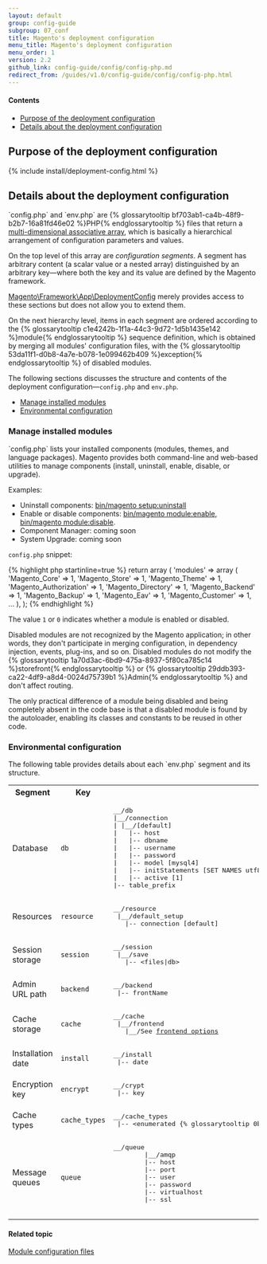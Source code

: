 ```yaml
---
layout: default
group: config-guide
subgroup: 07_conf
title: Magento's deployment configuration
menu_title: Magento's deployment configuration
menu_order: 1
version: 2.2
github_link: config-guide/config/config-php.md
redirect_from: /guides/v1.0/config-guide/config/config-php.html
---
```



#### Contents

*  <a href="#config-php-overview">Purpose of the deployment configuration</a>
*  <a href="#config-php-contents">Details about the deployment configuration</a>

<h2 id="config-php-overview">Purpose of the deployment configuration</h2>
{% include install/deployment-config.html %}

<h2 id="config-php-contents">Details about the deployment configuration</h2>
`config.php` and `env.php` are {% glossarytooltip bf703ab1-ca4b-48f9-b2b7-16a81fd46e02 %}PHP{% endglossarytooltip %} files that return a <a href="http://www.w3schools.com/php/php_arrays.asp" target="_blank">multi-dimensional associative array</a>, which is basically a hierarchical arrangement of configuration parameters and values.

On the top level of this array are *configuration segments*. A segment has arbitrary content (a scalar value or a nested array) distinguished by an arbitrary key&mdash;where both the key and its value are defined by the Magento framework.

<a href="{{ site.mage2000url }}lib/internal/Magento/Framework/App/DeploymentConfig.php" target="_blank">Magento\Framework\App\DeploymentConfig</a> merely provides access to these sections but does not allow you to extend them.

On the next hierarchy level, items in each segment are ordered according to the {% glossarytooltip c1e4242b-1f1a-44c3-9d72-1d5b1435e142 %}module{% endglossarytooltip %} sequence definition, which is obtained by merging all modules' configuration files, with the {% glossarytooltip 53da11f1-d0b8-4a7e-b078-1e099462b409 %}exception{% endglossarytooltip %} of disabled modules.

The following sections discusses the structure and contents of the deployment configuration&mdash;`config.php` and `env.php`.

* <a href="#config-php-contents-config-php">Manage installed modules</a>
* <a href="#config-php-contents-env-php">Environmental configuration</a>

<h3 id="config-php-contents-config-php">Manage installed modules</h3>
`config.php` lists your installed components (modules, themes, and language packages). Magento provides both command-line and web-based utilities to manage components (install, uninstall, enable, disable, or upgrade).

Examples:

* Uninstall components: <a href="{{page.baseurl}}install-gde/install/cli/install-cli-uninstall.html">bin/magento setup:uninstall</a>
* Enable or disable components: <a href="{{page.baseurl}}install-gde/install/cli/install-cli-subcommands-enable.html#instgde-cli-subcommands-enable-disable">bin/magento module:enable</a>, <a href="{{page.baseurl}}install-gde/install/cli/install-cli-subcommands-enable.html#instgde-cli-subcommands-enable-disable">bin/magento module:disable</a>.
* Component Manager: coming soon
* System Upgrade: coming soon

`config.php` snippet:

{% highlight php startinline=true %}
return array (
  'modules' =>
  array (
    'Magento_Core' => 1,
    'Magento_Store' => 1,
    'Magento_Theme' => 1,
    'Magento_Authorization' => 1,
    'Magento_Directory' => 1,
    'Magento_Backend' => 1,
    'Magento_Backup' => 1,
    'Magento_Eav' => 1,
    'Magento_Customer' => 1,
...
  ),
);
{% endhighlight %}

The value `1` or `0` indicates whether a module is enabled or disabled.

Disabled modules are not recognized by the Magento application; in other words, they don't participate in merging configuration, in dependency injection, events, plug-ins, and so on. Disabled modules do not modify the {% glossarytooltip 1a70d3ac-6bd9-475a-8937-5f80ca785c14 %}storefront{% endglossarytooltip %} or {% glossarytooltip 29ddb393-ca22-4df9-a8d4-0024d75739b1 %}Admin{% endglossarytooltip %} and don't affect routing.

The only practical difference of a module being disabled and being completely absent in the code base is that a disabled module is found by the autoloader, enabling its classes and constants to be reused in other code.

<h3 id="config-php-contents-env-php">Environmental configuration</h3>
The following table provides details about each `env.php` segment and its structure.

<table>
  <tbody>
    <tr>
      <th>Segment</th>
      <th>Key</th>
      <th>Structure</th>
    </tr>
    <tr>
      <td>Database</td>
      <td><code>db</code></td>
      <td><pre>__/db
|__/connection
| |__/[default]
|   |-- host
|   |-- dbname
|   |-- username
|   |-- password
|   |-- model [mysql4]
|   |-- initStatements [SET NAMES utf8;]
|   |-- active [1]
|-- table_prefix</pre></td>
    </tr>
    <tr>
      <td>Resources</td>
      <td><code>resource</code></td>
      <td><pre>__/resource
 |__/default_setup
   |-- connection [default]</pre></td>
    </tr>
    <tr>
      <td>Session storage</td>
      <td><code>session</code></td>
      <td><pre>__/session
 |__/save
   |-- &lt;files|db></pre></td>
    </tr>
    <tr>
      <td>Admin URL path</td>
      <td><code>backend</code></td>
      <td><pre>__/backend
 |-- frontName</pre></td>
    </tr>
    <tr>
      <td>Cache storage</td>
      <td><code>cache</code></td>
      <td><pre>__/cache
 |__/frontend
   |__/See <a href="{{page.baseurl}}config-guide/config/caching_frontend-cache-types.html">frontend options</a></pre></td>
    </tr>
    <tr>
      <td>Installation date</td>
      <td><code>install</code></td>
      <td><pre>__/install
 |-- date</pre></td>
    </tr>
    <tr>
      <td>Encryption key</td>
      <td><code>encrypt</code></td>
      <td><pre>__/crypt
 |-- key</pre></td>
    </tr>
    <tr>
      <td>Cache types</td>
      <td><code>cache_types</code></td>
      <td><pre>__/cache_types
 |-- &lt;enumerated {% glossarytooltip 0bc9c8bc-de1a-4a06-9c99-a89a29c30645 %}cache{% endglossarytooltip %} types></pre></td>
    </tr>     
    <tr>
            <td>Message queues</td>
            <td><code>queue</code></td>
            <td><pre>__/queue
        |__/amqp
        |-- host
        |-- port
        |-- user
        |-- password
        |-- virtualhost
        |-- ssl
        </pre></td>
          </tr>    
  </tbody>
</table>

#### Related topic
<a href="{{page.baseurl}}config-guide/config/config-files.html">Module configuration files</a>
